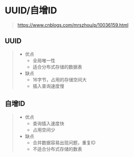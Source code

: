 # UUID/自增ID

> https://www.cnblogs.com/mrszhou/p/10036159.html

## UUID

> * 优点
>   * 全局唯一性
>   * 适合分布式存储的数据表
> * 缺点
>   * 16字节，占用的存储空间大
>   * 插入查询速度慢

## 自增ID

> * 优点
>   * 查询插入速度快
>   * 占用空间少
> * 缺点
>   * 合并数据容易出现问题，重复ID
>   * 不适合分布式存储的数表



